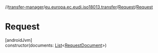 //[transfer-manager](../../../index.md)/[eu.europa.ec.eudi.iso18013.transfer](../index.md)/[Request](index.md)/[Request](-request.md)

# Request

[androidJvm]\
constructor(documents: [List](https://kotlinlang.org/api/latest/jvm/stdlib/kotlin.collections/-list/index.html)&lt;[RequestDocument](../-request-document/index.md)&gt;)
